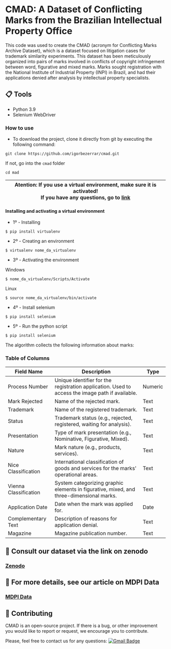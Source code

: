 # CMAD: A Dataset of Conflicting Marks from the Brazilian Intellectual Property Office

This code was used to create the CMAD (acronym for Conflicting Marks Archive Dataset), which is a dataset focused on litigation cases for trademark similarity experiments. This dataset has been meticulously organized into pairs of marks involved in conflicts of copyright infringement between word, figurative and mixed marks. Marks sought registration with the National Institute of Industrial Property (INPI) in Brazil, and had their applications denied after analysis by intellectual property specialists.



## 📋 Tools

* Python 3.9
* Selenium WebDriver 

### How to use

* To download the project, clone it directly from git by executing the following command:

```
git clone https://github.com/igorbezerrar/cmad.git

```
If not, go into the `cmad` folder
```
cd mad

```


| Atention: If you use a virtual environment, make sure it is activated!  <br/> If you have any questions, go to [link](https://www.treinaweb.com.br/blog/criando-ambientes-virtuais-para-projetos-python-com-o-virtualenv) |
| --- |

<h4>Installing and activating a virtual environment</h4>

* 1º - Installing

```
$ pip install virtualenv

```

* 2º - Creating an environment

```
$ virtualenv nome_da_virtualenv

```

* 3º - Activating the environment

Windows
```
$ nome_da_virtualenv/Scripts/Activate

```

Linux
```
$ source nome_da_virtualenv/bin/activate

```

* 4º - Install selenium

```
$ pip install selenium

```

* 5º - Run the python script

```
$ pip install selenium

```

The algorithm collects the following information about marks:

### Table of Columns
| Field Name | Description | Type |
| --- | --- | --- |
| Process Number | Unique identifier for the registration application. Used to access the image path if available. | Numeric |
| Mark Rejected | Name of the rejected mark. | Text |
| Trademark | Name of the registered trademark. | Text |
| Status | Trademark status (e.g., rejected, registered, waiting for analysis). | Text |
| Presentation | Type of mark presentation (e.g., Nominative, Figurative, Mixed). | Text |
| Nature | Mark nature (e.g., products, services). | Text |
| Nice Classification | International classification of goods and services for the marks' operational areas. | Text |
| Vienna Classification | System categorizing graphic elements in figurative, mixed, and three-dimensional marks. | Text |
| Application Date | Date when the mark was applied for. | Date |
| Complementary Text | Description of reasons for application denial. | Text |
| Magazine | Magazine publication number. | Text |


## 🤖 Consult our dataset via the link on zenodo

### [Zenodo](https://doi.org/10.5281/zenodo.10182880)

## 🤖 For more details, see our article on MDPI Data

### [MDPI Data](https://www.mdpi.com/journal/data)


## 👏 Contributing
 

CMAD is an open-source project. If there is a bug, or other improvement you would like to report or request, we encourage you to contribute.

Please, feel free to contact us for any questions: [![Gmail Badge](https://img.shields.io/badge/-igor.bezerra@lsdi.ufma.br-c14438?style=flat-square&logo=Gmail&logoColor=white&link=mailto:igor.bezerra@lsdi.ufma.br)](mailto:igor.bezerra@lsdi.ufma.br)

